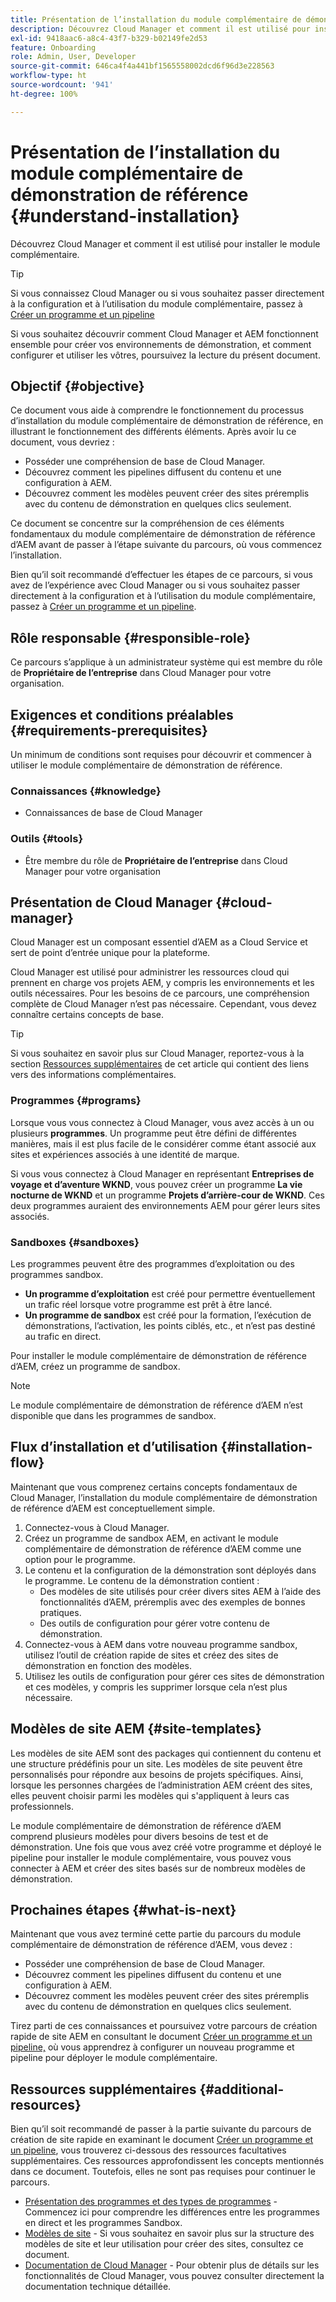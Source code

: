 ```yaml
---
title: Présentation de l’installation du module complémentaire de démonstration de référence
description: Découvrez Cloud Manager et comment il est utilisé pour installer le module complémentaire.
exl-id: 9418aac6-a8c4-43f7-b329-b02149fe2d53
feature: Onboarding
role: Admin, User, Developer
source-git-commit: 646ca4f4a441bf1565558002dcd6f96d3e228563
workflow-type: ht
source-wordcount: '941'
ht-degree: 100%

---
```


# Présentation de l’installation du module complémentaire de démonstration de référence {#understand-installation}

Découvrez Cloud Manager et comment il est utilisé pour installer le module complémentaire.

>[!TIP]
>
>Si vous connaissez Cloud Manager ou si vous souhaitez passer directement à la configuration et à l’utilisation du module complémentaire, passez à [Créer un programme et un pipeline](create-program.md)
>
>Si vous souhaitez découvrir comment Cloud Manager et AEM fonctionnent ensemble pour créer vos environnements de démonstration, et comment configurer et utiliser les vôtres, poursuivez la lecture du présent document.

## Objectif {#objective}

Ce document vous aide à comprendre le fonctionnement du processus d’installation du module complémentaire de démonstration de référence, en illustrant le fonctionnement des différents éléments. Après avoir lu ce document, vous devriez :

* Posséder une compréhension de base de Cloud Manager.
* Découvrez comment les pipelines diffusent du contenu et une configuration à AEM.
* Découvrez comment les modèles peuvent créer des sites préremplis avec du contenu de démonstration en quelques clics seulement.

Ce document se concentre sur la compréhension de ces éléments fondamentaux du module complémentaire de démonstration de référence d’AEM avant de passer à l’étape suivante du parcours, où vous commencez l’installation.

Bien qu’il soit recommandé d’effectuer les étapes de ce parcours, si vous avez de l’expérience avec Cloud Manager ou si vous souhaitez passer directement à la configuration et à l’utilisation du module complémentaire, passez à [Créer un programme et un pipeline](create-program.md).

## Rôle responsable {#responsible-role}

Ce parcours s’applique à un administrateur système qui est membre du rôle de **Propriétaire de l’entreprise** dans Cloud Manager pour votre organisation.

## Exigences et conditions préalables {#requirements-prerequisites}

Un minimum de conditions sont requises pour découvrir et commencer à utiliser le module complémentaire de démonstration de référence.

### Connaissances {#knowledge}

* Connaissances de base de Cloud Manager

### Outils {#tools}

* Être membre du rôle de **Propriétaire de l’entreprise** dans Cloud Manager pour votre organisation

## Présentation de Cloud Manager {#cloud-manager}

Cloud Manager est un composant essentiel d’AEM as a Cloud Service et sert de point d’entrée unique pour la plateforme.

Cloud Manager est utilisé pour administrer les ressources cloud qui prennent en charge vos projets AEM, y compris les environnements et les outils nécessaires. Pour les besoins de ce parcours, une compréhension complète de Cloud Manager n’est pas nécessaire. Cependant, vous devez connaître certains concepts de base.

>[!TIP]
>
>Si vous souhaitez en savoir plus sur Cloud Manager, reportez-vous à la section [Ressources supplémentaires](#additional-resources) de cet article qui contient des liens vers des informations complémentaires.

### Programmes {#programs}

Lorsque vous vous connectez à Cloud Manager, vous avez accès à un ou plusieurs **programmes**. Un programme peut être défini de différentes manières, mais il est plus facile de le considérer comme étant associé aux sites et expériences associés à une identité de marque.

Si vous vous connectez à Cloud Manager en représentant **Entreprises de voyage et d’aventure WKND**, vous pouvez créer un programme **La vie nocturne de WKND** et un programme **Projets d’arrière-cour de WKND**. Ces deux programmes auraient des environnements AEM pour gérer leurs sites associés.

### Sandboxes {#sandboxes}

Les programmes peuvent être des programmes d’exploitation ou des programmes sandbox.

* **Un programme d’exploitation** est créé pour permettre éventuellement un trafic réel lorsque votre programme est prêt à être lancé.
* **Un programme de sandbox** est créé pour la formation, l’exécution de démonstrations, l’activation, les points ciblés, etc., et n’est pas destiné au trafic en direct.

Pour installer le module complémentaire de démonstration de référence d’AEM, créez un programme de sandbox.

>[!NOTE]
>
>Le module complémentaire de démonstration de référence d’AEM n’est disponible que dans les programmes de sandbox.

## Flux d’installation et d’utilisation {#installation-flow}

Maintenant que vous comprenez certains concepts fondamentaux de Cloud Manager, l’installation du module complémentaire de démonstration de référence d’AEM est conceptuellement simple.

1. Connectez-vous à Cloud Manager.
1. Créez un programme de sandbox AEM, en activant le module complémentaire de démonstration de référence d’AEM comme une option pour le programme.
1. Le contenu et la configuration de la démonstration sont déployés dans le programme. Le contenu de la démonstration contient :
   * Des modèles de site utilisés pour créer divers sites AEM à l’aide des fonctionnalités d’AEM, préremplis avec des exemples de bonnes pratiques.
   * Des outils de configuration pour gérer votre contenu de démonstration.
1. Connectez-vous à AEM dans votre nouveau programme sandbox, utilisez l’outil de création rapide de sites et créez des sites de démonstration en fonction des modèles.
1. Utilisez les outils de configuration pour gérer ces sites de démonstration et ces modèles, y compris les supprimer lorsque cela n’est plus nécessaire.

## Modèles de site AEM {#site-templates}

Les modèles de site AEM sont des packages qui contiennent du contenu et une structure prédéfinis pour un site. Les modèles de site peuvent être personnalisés pour répondre aux besoins de projets spécifiques. Ainsi, lorsque les personnes chargées de l’administration AEM créent des sites, elles peuvent choisir parmi les modèles qui s&#39;appliquent à leurs cas professionnels.

Le module complémentaire de démonstration de référence d’AEM comprend plusieurs modèles pour divers besoins de test et de démonstration. Une fois que vous avez créé votre programme et déployé le pipeline pour installer le module complémentaire, vous pouvez vous connecter à AEM et créer des sites basés sur de nombreux modèles de démonstration.

## Prochaines étapes {#what-is-next}

Maintenant que vous avez terminé cette partie du parcours du module complémentaire de démonstration de référence d’AEM, vous devez :

* Posséder une compréhension de base de Cloud Manager.
* Découvrez comment les pipelines diffusent du contenu et une configuration à AEM.
* Découvrez comment les modèles peuvent créer des sites préremplis avec du contenu de démonstration en quelques clics seulement.

Tirez parti de ces connaissances et poursuivez votre parcours de création rapide de site AEM en consultant le document [Créer un programme et un pipeline,](create-program.md) où vous apprendrez à configurer un nouveau programme et pipeline pour déployer le module complémentaire.

## Ressources supplémentaires {#additional-resources}

Bien qu’il soit recommandé de passer à la partie suivante du parcours de création de site rapide en examinant le document [Créer un programme et un pipeline](create-program.md), vous trouverez ci-dessous des ressources facultatives supplémentaires. Ces ressources approfondissent les concepts mentionnés dans ce document. Toutefois, elles ne sont pas requises pour continuer le parcours.

* [Présentation des programmes et des types de programmes](https://experienceleague.adobe.com/docs/experience-manager-cloud-service/content/implementing/using-cloud-manager/programs/program-types.html?lang=fr) - Commencez ici pour comprendre les différences entre les programmes en direct et les programmes Sandbox.
* [Modèles de site](/help/sites-cloud/administering/site-creation/site-templates.md) - Si vous souhaitez en savoir plus sur la structure des modèles de site et leur utilisation pour créer des sites, consultez ce document.
* [Documentation de Cloud Manager](https://experienceleague.adobe.com/docs/experience-manager-cloud-service/content/onboarding/onboarding-concepts/cloud-manager-introduction.html?lang=fr) - Pour obtenir plus de détails sur les fonctionnalités de Cloud Manager, vous pouvez consulter directement la documentation technique détaillée.
